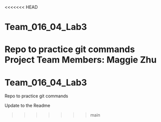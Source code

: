 <<<<<<< HEAD
# Team_016_04_Lab3
Repo to practice git commands 
Project Team Members:
Maggie Zhu
=======
# Team_016_04_Lab3
Repo to practice git commands 

Update to the Readme



>>>>>>> main
